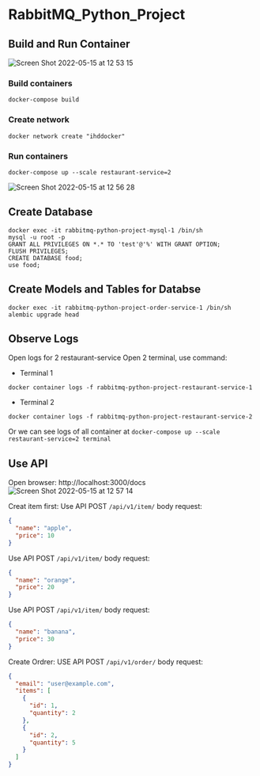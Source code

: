 # RabbitMQ_Python_Project

## Build and Run Container
![Screen Shot 2022-05-15 at 12 53 15](https://user-images.githubusercontent.com/53045534/168459174-de3d3f03-de3b-4bd4-8c58-15f8eedcc6a5.png)

### Build containers
```console
docker-compose build
```
### Create network
```console
docker network create "ihddocker"
```
### Run containers
```console
docker-compose up --scale restaurant-service=2
```
![Screen Shot 2022-05-15 at 12 56 28](https://user-images.githubusercontent.com/53045534/168459250-9300bbeb-881c-458d-857e-c4a711c4f508.png)

## Create Database
```console
docker exec -it rabbitmq-python-project-mysql-1 /bin/sh
mysql -u root -p
GRANT ALL PRIVILEGES ON *.* TO 'test'@'%' WITH GRANT OPTION;
FLUSH PRIVILEGES;
CREATE DATABASE food;
use food;
```

## Create Models and Tables for Databse
```console
docker exec -it rabbitmq-python-project-order-service-1 /bin/sh
alembic upgrade head
```
## Observe Logs

Open logs for 2 restaurant-service
Open 2 terminal, use command:
- Terminal 1
```console
docker container logs -f rabbitmq-python-project-restaurant-service-1
```
- Terminal 2
```console
docker container logs -f rabbitmq-python-project-restaurant-service-2
```
Or we can see logs of all container at `docker-compose up --scale restaurant-service=2 terminal`

## Use API
Open browser: http://localhost:3000/docs 
![Screen Shot 2022-05-15 at 12 57 14](https://user-images.githubusercontent.com/53045534/168459281-970994ae-b4e1-4f3d-be87-d05ac1fd38dd.png)

Creat item first:
Use API POST `/api/v1/item/`
body request:
```json
{
  "name": "apple",
  "price": 10
}
```
Use API POST `/api/v1/item/`
body request:
```json
{
  "name": "orange",
  "price": 20
}
```
Use API POST `/api/v1/item/`
body request:
```json
{
  "name": "banana",
  "price": 30
}
```


Create Ordrer:
USE API POST `/api/v1/order/`
body request:
```json
{
  "email": "user@example.com",
  "items": [
    {
      "id": 1,
      "quantity": 2
    },
    {
      "id": 2,
      "quantity": 5
    }
  ]
}
```
